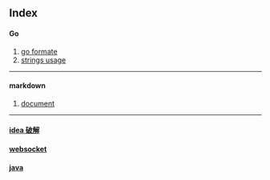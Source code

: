 ## Index

#### Go

1. [go formate](/go/doc/formate.md)
2. [strings usage](https://blog.csdn.net/chenbaoke/article/details/40318423)
---
#### markdown
1. [document](https://www.appinn.com/markdown/index.html)
---
#### [idea 破解](/ideapojie)


#### [websocket](https://blog.csdn.net/xuduorui/article/details/76464576)


#### [java](/java)
